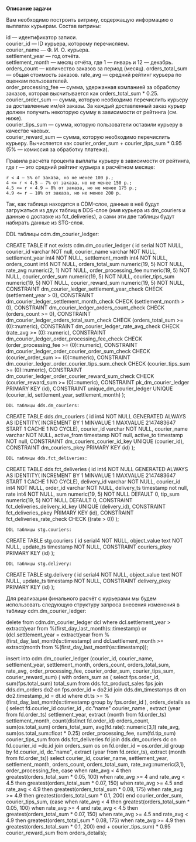 **Описание задачи**

Вам необходимо построить витрину, содержащую информацию о выплатах курьерам.
Состав витрины:

id — идентификатор записи.  
courier_id — ID курьера, которому перечисляем.  
courier_name — Ф. И. О. курьера.  
settlement_year — год отчёта.  
settlement_month — месяц отчёта, где 1 — январь и 12 — декабрь.
orders_count — количество заказов за период (месяц).
orders_total_sum — общая стоимость заказов.
rate_avg — средний рейтинг курьера по оценкам пользователей.  
order_processing_fee — сумма, удержанная компанией за обработку заказов, которая высчитывается как orders_total_sum * 0.25.  
courier_order_sum — сумма, которую необходимо перечислить курьеру за доставленные им/ей заказы. За каждый доставленный заказ курьер должен получить некоторую сумму в зависимости от рейтинга (см. ниже).  
courier_tips_sum — сумма, которую пользователи оставили курьеру в качестве чаевых.  
courier_reward_sum — сумма, которую необходимо перечислить курьеру. Вычисляется как courier_order_sum + courier_tips_sum * 0.95 (5% — комиссия за обработку платежа).  

Правила расчёта процента выплаты курьеру в зависимости от рейтинга, где r — это средний рейтинг курьера в расчётном месяце:

    r < 4 — 5% от заказа, но не менее 100 р.;
    4 <= r < 4.5 — 7% от заказа, но не менее 150 р.;
    4.5 <= r < 4.9 — 8% от заказа, но не менее 175 р.;
    4.9 <= r — 10% от заказа, но не менее 200 р.
	
Так, как таблица находится в CDM-слое, данные в неё будут загружаться из двух таблиц в DDS-слое (имя курьера из dm_couriers и данные о доставке из fct_deliveries), а сами эти две таблицы будут набирать данные из STG-слоя. 

DDL таблицы cdm.dm_courier_ledger:
	
CREATE TABLE if not exists cdm.dm_courier_ledger (
id serial NOT NULL,
courier_id varchar NOT null,
courier_name varchar NOT NULL,
   settlement_year int4 NOT NULL,
   settlement_month int4 NOT NULL,
   orders_count int4 NOT NULL,
   orders_total_sum numeric(19, 5) NOT NULL,
   rate_avg numeric(2, 1) NOT NULL,
   order_processing_fee numeric(19, 5) NOT NULL,
   courier_order_sum numeric(19, 5) NOT NULL,
   courier_tips_sum numeric(19, 5) NOT NULL,
   courier_reward_sum numeric(19, 5) NOT NULL,
   CONSTRAINT dm_courier_ledger_settlement_year_check CHECK (settlement_year > 0),
   CONSTRAINT dm_courier_ledger_settlement_month_check CHECK (settlement_month > 0),
   CONSTRAINT dm_courier_ledger_orders_count_check CHECK (orders_count >= 0),
   CONSTRAINT dm_courier_ledger_orders_total_sum_check CHECK (orders_total_sum >= (0)::numeric),
   CONSTRAINT dm_courier_ledger_rate_avg_check CHECK (rate_avg >= (0)::numeric),
   CONSTRAINT dm_courier_ledger_order_processing_fee_check CHECK (order_processing_fee >= (0)::numeric),
   CONSTRAINT dm_courier_ledger_order_courier_order_sum_check CHECK (courier_order_sum >= (0)::numeric),
   CONSTRAINT dm_courier_ledger_order_courier_tips_sum_check CHECK (courier_tips_sum >= (0)::numeric),
   CONSTRAINT dm_courier_ledger_order_courier_reward_sum_check CHECK (courier_reward_sum >= (0)::numeric),
   CONSTRAINT pk_dm_courier_ledger PRIMARY KEY (id),
   CONSTRAINT unique_dm_courier_ledger UNIQUE (courier_id, settlement_year, settlement_month)
);

	DDL таблицы dds.dm_couriers:
		
CREATE TABLE dds.dm_couriers (
	id int4 NOT NULL GENERATED ALWAYS AS IDENTITY( INCREMENT BY 1 MINVALUE 1 MAXVALUE 2147483647 START 1 CACHE 1 NO CYCLE),
	courier_id varchar NOT NULL,
	courier_name varchar NOT NULL,
	active_from timestamp NOT null,
	active_to timestamp NOT null,
	CONSTRAINT dm_couriers_courier_id_key UNIQUE (courier_id),
	CONSTRAINT dm_couriers_pkey PRIMARY KEY (id)
);

    DDL таблицы dds.fct_deliveries:

CREATE TABLE dds.fct_deliveries (
	id int4 NOT NULL GENERATED ALWAYS AS IDENTITY( INCREMENT BY 1 MINVALUE 1 MAXVALUE 2147483647 START 1 CACHE 1 NO CYCLE),
	delivery_id varchar NOT NULL,
	courier_id int4 NOT NULL,
	order_id varchar NOT NULL,
	delivery_ts timestamp not null,
	rate int4 NOT NULL,
	sum numeric(19, 5) NOT NULL DEFAULT 0,
	tip_sum numeric(19, 5) NOT NULL DEFAULT 0,
	CONSTRAINT fct_deliveries_delivery_id_key UNIQUE (delivery_id),
	CONSTRAINT fct_deliveries_pkey PRIMARY KEY (id),
	CONSTRAINT fct_deliveries_rate_check CHECK ((rate > 0))
);


    DDL таблицы stg.couriers:
	
CREATE TABLE stg.couriers (
	id serial4 NOT NULL,
	object_value text NOT NULL,
	update_ts timestamp NOT NULL,
	CONSTRAINT couriers_pkey PRIMARY KEY (id)
);


    DDL таблицы stg.delivery:
	
CREATE TABLE stg.delivery (
  id serial4 NOT NULL,
  object_value text NOT NULL,
  update_ts timestamp NOT NULL,
  CONSTRAINT delivery_pkey PRIMARY KEY (id)
);


Для реализации финального расчёт с курьерами мы будем использовать следующую структуру запроса внесения изменения в таблицу cdm.dm_courier_ledger:

delete from cdm.dm_courier_ledger dcl
where dcl.settlement_year > extract(year from %(first_day_last_month)s::timestamp)
	or (dcl.settlement_year = extract(year from %(first_day_last_month)s::timestamp)
		and dcl.settlement_month >= extract(month from %(first_day_last_month)s::timestamp));

insert into cdm.dm_courier_ledger (courier_id, 
									courier_name, 
									settlement_year, 
									settlement_month, 
									orders_count,
									orders_total_sum,
									rate_avg,
									order_processing_fee,
									courier_order_sum,
									courier_tips_sum,
									courier_reward_sum) (
with 
orders_sum as (
	select fps.order_id, sum(fps.total_sum) total_sum
	from dds.fct_product_sales fps
		join dds.dm_orders do2 on fps.order_id = do2.id 
		join dds.dm_timestamps dt on do2.timestamp_id = dt.id
	where dt.ts >= %(first_day_last_month)s::timestamp
	group by fps.order_id
), 
orders_details as (
select fd.courier_id courier_id ,
		dc."name" courier_name ,
		extract (year from fd.order_ts) settlement_year,
		extract (month from fd.order_ts) settlement_month,
		count(distinct fd.order_id) orders_count,
		sum(os.total_sum) orders_total_sum,
		avg(fd.rate)::numeric(3,1) rate_avg,
		sum(os.total_sum::float * 0.25) order_processing_fee,
		sum(fd.tip_sum) courier_tips_sum
from dds.fct_deliveries fd
	join dds.dm_couriers dc on fd.courier_id =dc.id
	join orders_sum os on fd.order_id = os.order_id
group by fd.courier_id, dc."name", extract (year from fd.order_ts), extract (month from fd.order_ts))
select courier_id,
		courier_name,
		settlement_year,
		settlement_month,
		orders_count,
		orders_total_sum,
		rate_avg::numeric(3,1),
		order_processing_fee,
		case when rate_avg < 4 then greatest(orders_total_sum * 0.05, 100)
			when rate_avg >= 4 and rate_avg < 4.5 then greatest(orders_total_sum * 0.07, 150)
			when rate_avg >= 4.5 and rate_avg < 4.9 then greatest(orders_total_sum * 0.08, 175)
			when rate_avg >= 4.9 then greatest(orders_total_sum * 0.1, 200)
		end courier_order_sum, 
		courier_tips_sum,
		(case when rate_avg < 4 then greatest(orders_total_sum * 0.05, 100)
			when rate_avg >= 4 and rate_avg < 4.5 then greatest(orders_total_sum * 0.07, 150)
			when rate_avg >= 4.5 and rate_avg < 4.9 then greatest(orders_total_sum * 0.08, 175)
			when rate_avg >= 4.9 then greatest(orders_total_sum * 0.1, 200)
		end + courier_tips_sum) * 0.95 courier_reward_sum 
from orders_details);
 


